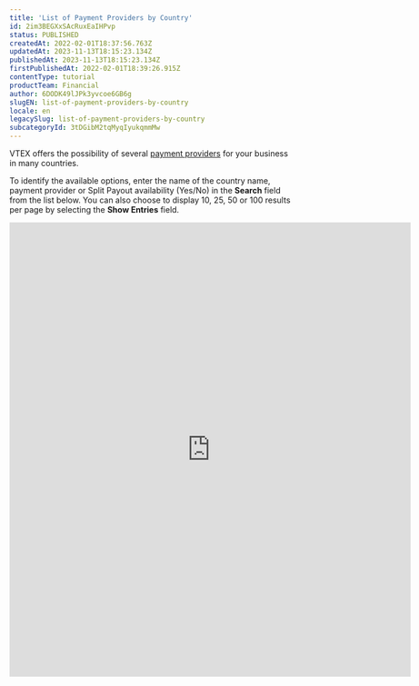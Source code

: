```yaml
---
title: 'List of Payment Providers by Country'
id: 2im3BEGXxSAcRuxEaIHPvp
status: PUBLISHED
createdAt: 2022-02-01T18:37:56.763Z
updatedAt: 2023-11-13T18:15:23.134Z
publishedAt: 2023-11-13T18:15:23.134Z
firstPublishedAt: 2022-02-01T18:39:26.915Z
contentType: tutorial
productTeam: Financial
author: 6DODK49lJPk3yvcoe6GB6g
slugEN: list-of-payment-providers-by-country
locale: en
legacySlug: list-of-payment-providers-by-country
subcategoryId: 3tDGibM2tqMyqIyukqmmMw
---
```


VTEX offers the possibility of several [payment providers](/en/tutorial/afiliacoes-de-gateway--tutorials_444) for your business in many countries.

To identify the available options, enter the name of the country name, payment provider or Split Payout availability (Yes/No) in the **Search** field from the list below. You can also choose to display 10, 25, 50 or 100 results per page by selecting the **Show Entries** field.

<iframe src="https://help.vtex.com/en/tables/payments/en" loading="lazy" title="List of Payment Providers by Country" width="140%" height="800" style="border:none;"></iframe>

